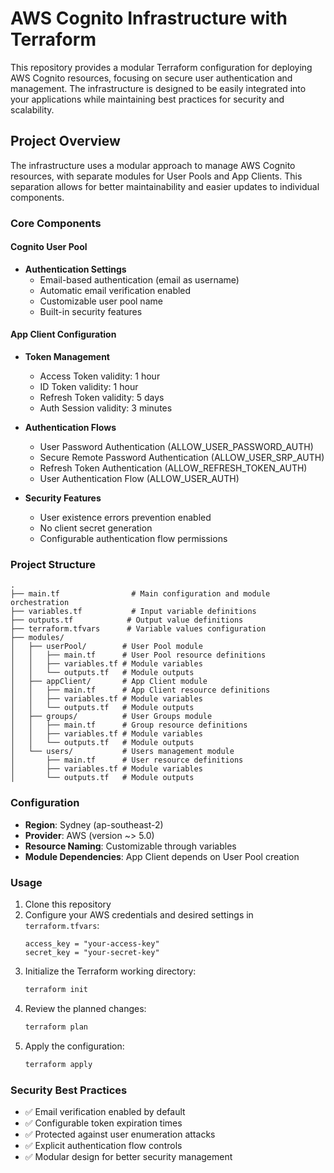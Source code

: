 # AWS Cognito Infrastructure with Terraform

This repository provides a modular Terraform configuration for deploying AWS Cognito resources, focusing on secure user authentication and management. The infrastructure is designed to be easily integrated into your applications while maintaining best practices for security and scalability.

## Project Overview

The infrastructure uses a modular approach to manage AWS Cognito resources, with separate modules for User Pools and App Clients. This separation allows for better maintainability and easier updates to individual components.

### Core Components

#### Cognito User Pool
- **Authentication Settings**
  - Email-based authentication (email as username)
  - Automatic email verification enabled
  - Customizable user pool name
  - Built-in security features

#### App Client Configuration
- **Token Management**
  - Access Token validity: 1 hour
  - ID Token validity: 1 hour
  - Refresh Token validity: 5 days
  - Auth Session validity: 3 minutes

- **Authentication Flows**
  - User Password Authentication (ALLOW_USER_PASSWORD_AUTH)
  - Secure Remote Password Authentication (ALLOW_USER_SRP_AUTH)
  - Refresh Token Authentication (ALLOW_REFRESH_TOKEN_AUTH)
  - User Authentication Flow (ALLOW_USER_AUTH)

- **Security Features**
  - User existence errors prevention enabled
  - No client secret generation
  - Configurable authentication flow permissions

### Project Structure
```
.
├── main.tf                # Main configuration and module orchestration
├── variables.tf           # Input variable definitions
├── outputs.tf            # Output value definitions
├── terraform.tfvars      # Variable values configuration
├── modules/
│   ├── userPool/        # User Pool module
│   │   ├── main.tf      # User Pool resource definitions
│   │   ├── variables.tf # Module variables
│   │   └── outputs.tf   # Module outputs
│   ├── appClient/       # App Client module
│   │   ├── main.tf      # App Client resource definitions
│   │   ├── variables.tf # Module variables
│   │   └── outputs.tf   # Module outputs
│   ├── groups/          # User Groups module
│   │   ├── main.tf      # Group resource definitions
│   │   ├── variables.tf # Module variables
│   │   └── outputs.tf   # Module outputs
│   └── users/           # Users management module
│       ├── main.tf      # User resource definitions
│       ├── variables.tf # Module variables
│       └── outputs.tf   # Module outputs
```

### Configuration

- **Region**: Sydney (ap-southeast-2)
- **Provider**: AWS (version ~> 5.0)
- **Resource Naming**: Customizable through variables
- **Module Dependencies**: App Client depends on User Pool creation

### Usage

1. Clone this repository
2. Configure your AWS credentials and desired settings in `terraform.tfvars`:
   ```hcl
   access_key = "your-access-key"
   secret_key = "your-secret-key"
   ```
3. Initialize the Terraform working directory:
   ```bash
   terraform init
   ```
4. Review the planned changes:
   ```bash
   terraform plan
   ```
5. Apply the configuration:
   ```bash
   terraform apply
   ```

### Security Best Practices

- ✅ Email verification enabled by default
- ✅ Configurable token expiration times
- ✅ Protected against user enumeration attacks
- ✅ Explicit authentication flow controls
- ✅ Modular design for better security management 